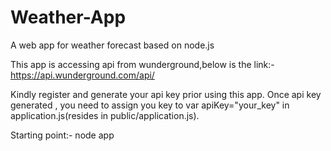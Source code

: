# Weather-App
A web app for weather forecast based on node.js

This app  is accessing api from wunderground,below is the link:-
https://api.wunderground.com/api/

Kindly register and generate your api key prior using this app.
Once api key generated , you need to assign you key to var apiKey="your_key" in application.js(resides in public/application.js).

Starting point:- node app
